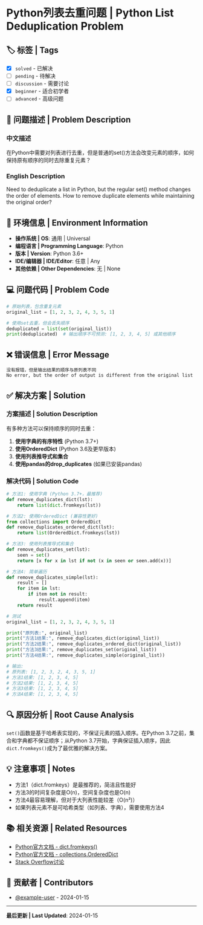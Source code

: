 # Python列表去重问题 | Python List Deduplication Problem

## 🏷️ 标签 | Tags
- [x] `solved` - 已解决
- [ ] `pending` - 待解决  
- [ ] `discussion` - 需要讨论
- [x] `beginner` - 适合初学者
- [ ] `advanced` - 高级问题

## 📝 问题描述 | Problem Description

### 中文描述
在Python中需要对列表进行去重，但是普通的set()方法会改变元素的顺序，如何保持原有顺序的同时去除重复元素？

### English Description
Need to deduplicate a list in Python, but the regular set() method changes the order of elements. How to remove duplicate elements while maintaining the original order?

## 🔧 环境信息 | Environment Information

- **操作系统 | OS**: 通用 | Universal
- **编程语言 | Programming Language**: Python
- **版本 | Version**: Python 3.6+
- **IDE/编辑器 | IDE/Editor**: 任意 | Any
- **其他依赖 | Other Dependencies**: 无 | None

## 💻 问题代码 | Problem Code

```python
# 原始列表，包含重复元素
original_list = [1, 2, 3, 2, 4, 3, 5, 1]

# 使用set去重，但会丢失顺序
deduplicated = list(set(original_list))
print(deduplicated)  # 输出顺序不可预测: [1, 2, 3, 4, 5] 或其他顺序
```

## ❌ 错误信息 | Error Message

```
没有报错，但是输出结果的顺序与原列表不同
No error, but the order of output is different from the original list
```

## ✅ 解决方案 | Solution

### 方案描述 | Solution Description
有多种方法可以保持顺序的同时去重：

1. **使用字典的有序特性** (Python 3.7+)
2. **使用OrderedDict** (Python 3.6及更早版本)
3. **使用列表推导式和集合**
4. **使用pandas的drop_duplicates** (如果已安装pandas)

### 解决代码 | Solution Code

```python
# 方法1: 使用字典 (Python 3.7+，最推荐)
def remove_duplicates_dict(lst):
    return list(dict.fromkeys(lst))

# 方法2: 使用OrderedDict (兼容性更好)
from collections import OrderedDict
def remove_duplicates_ordered_dict(lst):
    return list(OrderedDict.fromkeys(lst))

# 方法3: 使用列表推导式和集合
def remove_duplicates_set(lst):
    seen = set()
    return [x for x in lst if not (x in seen or seen.add(x))]

# 方法4: 简单遍历
def remove_duplicates_simple(lst):
    result = []
    for item in lst:
        if item not in result:
            result.append(item)
    return result

# 测试
original_list = [1, 2, 3, 2, 4, 3, 5, 1]

print("原列表:", original_list)
print("方法1结果:", remove_duplicates_dict(original_list))
print("方法2结果:", remove_duplicates_ordered_dict(original_list))
print("方法3结果:", remove_duplicates_set(original_list))
print("方法4结果:", remove_duplicates_simple(original_list))

# 输出:
# 原列表: [1, 2, 3, 2, 4, 3, 5, 1]
# 方法1结果: [1, 2, 3, 4, 5]
# 方法2结果: [1, 2, 3, 4, 5]
# 方法3结果: [1, 2, 3, 4, 5]
# 方法4结果: [1, 2, 3, 4, 5]
```

## 🔍 原因分析 | Root Cause Analysis

`set()`函数是基于哈希表实现的，不保证元素的插入顺序。在Python 3.7之前，集合和字典都不保证顺序；从Python 3.7开始，字典保证插入顺序，因此`dict.fromkeys()`成为了最优雅的解决方案。

## 💡 注意事项 | Notes

- 方法1（dict.fromkeys）是最推荐的，简洁且性能好
- 方法3的时间复杂度是O(n)，空间复杂度也是O(n)
- 方法4最容易理解，但对于大列表性能较差（O(n²)）
- 如果列表元素不是可哈希类型（如列表、字典），需要使用方法4

## 📚 相关资源 | Related Resources

- [Python官方文档 - dict.fromkeys()](https://docs.python.org/3/library/stdtypes.html#dict.fromkeys)
- [Python官方文档 - collections.OrderedDict](https://docs.python.org/3/library/collections.html#collections.OrderedDict)
- [Stack Overflow讨论](https://stackoverflow.com/questions/7961363/removing-duplicates-in-lists)

## 👤 贡献者 | Contributors

- [@example-user](https://github.com) - 2024-01-15

---

**最后更新 | Last Updated**: 2024-01-15